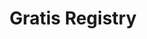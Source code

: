 ---
id: 1
layout: ../../layouts/ProjectPageLayout.astro
title: "Gratis Registry"
category: "Web App"
description: "A gift registry web app built with Angular, using Supabase as a backend, designed to be free and accessible."
iconPath: "projects/personal-website"
imagePath: "/src/assets/projects/images/project2.jpg"
imageAlt: "Jordan Sherrington Gratis Registry"
tags: ["angular", "html", "css", "supabase"]
accentColor: "#856075"
---